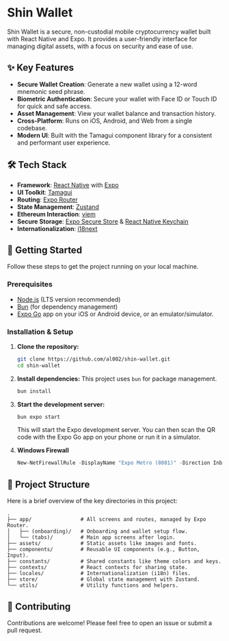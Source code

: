 # Shin Wallet

Shin Wallet is a secure, non-custodial mobile cryptocurrency wallet built with React Native and Expo. It provides a user-friendly interface for managing digital assets, with a focus on security and ease of use.

## ✨ Key Features

*   **Secure Wallet Creation**: Generate a new wallet using a 12-word mnemonic seed phrase.
*   **Biometric Authentication**: Secure your wallet with Face ID or Touch ID for quick and safe access.
*   **Asset Management**: View your wallet balance and transaction history.
*   **Cross-Platform**: Runs on iOS, Android, and Web from a single codebase.
*   **Modern UI**: Built with the Tamagui component library for a consistent and performant user experience.

## 🛠️ Tech Stack

*   **Framework**: [React Native](https://reactnative.dev/) with [Expo](https://expo.dev/)
*   **UI Toolkit**: [Tamagui](https://tamagui.dev/)
*   **Routing**: [Expo Router](https://docs.expo.dev/router/introduction/)
*   **State Management**: [Zustand](https://github.com/pmndrs/zustand)
*   **Ethereum Interaction**: [viem](https://viem.sh/)
*   **Secure Storage**: [Expo Secure Store](https://docs.expo.dev/versions/latest/sdk/secure-store/) & [React Native Keychain](https://github.com/oblador/react-native-keychain)
*   **Internationalization**: [i18next](https://www.i18next.com/)

## 🚀 Getting Started

Follow these steps to get the project running on your local machine.

### Prerequisites

*   [Node.js](https://nodejs.org/en) (LTS version recommended)
*   [Bun](https://bun.sh/) (for dependency management)
*   [Expo Go](https://expo.dev/go) app on your iOS or Android device, or an emulator/simulator.

### Installation & Setup

1.  **Clone the repository:**
    ```bash
    git clone https://github.com/al002/shin-wallet.git
    cd shin-wallet
    ```

2.  **Install dependencies:**
    This project uses `bun` for package management.
    ```bash
    bun install
    ```

3.  **Start the development server:**
    ```bash
    bun expo start
    ```
    This will start the Expo development server. You can then scan the QR code with the Expo Go app on your phone or run it in a simulator.

4.  **Windows Firewall**
    ```powershell
    New-NetFirewallRule -DisplayName "Expo Metro (8081)" -Direction Inbound -Protocol TCP -LocalPort 8081 -Action Allow
    ```

## 📂 Project Structure

Here is a brief overview of the key directories in this project:

```
.
├── app/                # All screens and routes, managed by Expo Router.
│   ├── (onboarding)/   # Onboarding and wallet setup flow.
│   └── (tabs)/         # Main app screens after login.
├── assets/             # Static assets like images and fonts.
├── components/         # Reusable UI components (e.g., Button, Input).
├── constants/          # Shared constants like theme colors and keys.
├── contexts/           # React contexts for sharing state.
├── locales/            # Internationalization (i18n) files.
├── store/              # Global state management with Zustand.
└── utils/              # Utility functions and helpers.
```

## 🤝 Contributing

Contributions are welcome! Please feel free to open an issue or submit a pull request.


